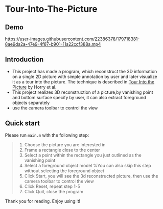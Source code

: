 # Tour-Into-The-Picture

## Demo
https://user-images.githubusercontent.com/22386378/179718381-8ae9da2a-47e9-4f87-b901-11a22ccf388a.mp4
## Introduction
* This project has made a program, which reconstruct the 3D information on a single 2D picture with simple annotation by user and later visualize it as a tour into the picture. The technique is described in [Tour Into the Picture](http://graphics.cs.cmu.edu/courses/15-463/2011_fall/Papers/TIP.pdf) by Horry et al.
* This project realizes 3D reconstruction of a picture,by vanishing point and bottom surface specify by user, it can also extract foreground objects separately
* use the camera toolbar to control the view

## Quick start

Please run `main.m` with the following step:

> 1. Choose the picture you are interested in
> 2. Frame a rectangle close to the center
> 3. Select a point within the rectangle you just outlined as the vanishing point
> 4. Select a foreground object model %You can also skip this step without selecting the foreground object
> 5. Click Start, you will see the 3d reconstructed picture, then use the camera toolbar to control the view
> 6. Click Reset, repeat step 1-5
> 7. Click Quit, close the program

Thank you for reading. Enjoy using it!
